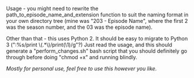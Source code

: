 
Usage - you might need to rewrite the path_to_episode_name_and_extension function to suit the naming format in your own directory tree
(mine was "203 - Episode Name", where the first 2 was the season number, and the 03 was the episode name).

Other than that - this uses Python 2. It should be easy to migrate to Python 3 (":%s/print \\\(.\*\\\)/print(\1)/g"?)
Just read the usage, and this should generate a "perform_changes.sh" bash script that you should definitely go through before doing "chmod +x" and running blindly.

*Mostly for personal use, feel free to use this however you like.*
